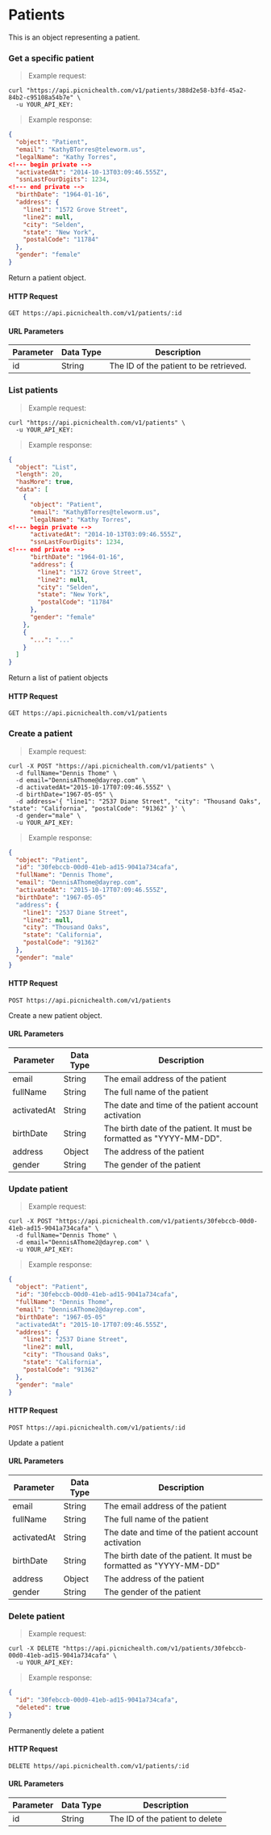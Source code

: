 # Patients
This is an object representing a patient.

### Get a specific patient
> Example request:

```shell
curl "https://api.picnichealth.com/v1/patients/388d2e58-b3fd-45a2-84b2-c95108a54b7e" \
  -u YOUR_API_KEY:
```

> Example response:

```json
{
  "object": "Patient",
  "email": "KathyBTorres@teleworm.us",
  "legalName": "Kathy Torres",
<!--- begin private -->
  "activatedAt": "2014-10-13T03:09:46.555Z",
  "ssnLastFourDigits": 1234,
<!--- end private -->
  "birthDate": "1964-01-16",
  "address": {
    "line1": "1572 Grove Street",
    "line2": null,
    "city": "Selden",
    "state": "New York",
    "postalCode": "11784"
  },
  "gender": "female"
}
```
Return a patient object.

#### HTTP Request
`GET https://api.picnichealth.com/v1/patients/:id`

#### URL Parameters
Parameter | Data Type | Description
--------- | --------- | -----------
id | String | The ID of the patient to be retrieved.


### List patients
> Example request:

```shell
curl "https://api.picnichealth.com/v1/patients" \
  -u YOUR_API_KEY:
```

> Example response:

```json
{
  "object": "List",
  "length": 20,
  "hasMore": true,
  "data": [
    {
      "object": "Patient",
      "email": "KathyBTorres@teleworm.us",
      "legalName": "Kathy Torres",
<!--- begin private -->
      "activatedAt": "2014-10-13T03:09:46.555Z",
      "ssnLastFourDigits": 1234,
<!--- end private -->
      "birthDate": "1964-01-16",
      "address": {
        "line1": "1572 Grove Street",
        "line2": null,
        "city": "Selden",
        "state": "New York",
        "postalCode": "11784"
      },
      "gender": "female"
    },
    {
      "...": "..."
    }
  ]
}

```

Return a list of patient objects

#### HTTP Request
`GET https://api.picnichealth.com/v1/patients`

<!--- begin private -->
### Create a patient
> Example request:

```shell
curl -X POST "https://api.picnichealth.com/v1/patients" \
  -d fullName="Dennis Thome" \
  -d email="DennisAThome@dayrep.com" \
  -d activatedAt="2015-10-17T07:09:46.555Z" \
  -d birthDate="1967-05-05" \
  -d address='{ "line1": "2537 Diane Street", "city": "Thousand Oaks", "state": "California", "postalCode": "91362" }' \
  -d gender="male" \
  -u YOUR_API_KEY:
```

> Example response:

```json
{
  "object": "Patient",
  "id": "30febccb-00d0-41eb-ad15-9041a734cafa",
  "fullName": "Dennis Thome",
  "email": "DennisAThome@dayrep.com",
  "activatedAt": "2015-10-17T07:09:46.555Z",
  "birthDate": "1967-05-05"
  "address": {
    "line1": "2537 Diane Street",
    "line2": null,
    "city": "Thousand Oaks",
    "state": "California",
    "postalCode": "91362"
  },
  "gender": "male"
}
```

#### HTTP Request
`POST https://api.picnichealth.com/v1/patients`

Create a new patient object.

#### URL Parameters
Parameter | Data Type | Description
--------- | --------- | -----------
email | String | The email address of the patient
fullName | String | The full name of the patient
activatedAt | String | The date and time of the patient account activation
birthDate | String | The birth date of the patient. It must be formatted as "YYYY-MM-DD".
address | Object | The address of the patient
gender | String | The gender of the patient


### Update patient
> Example request:

```shell
curl -X POST "https://api.picnichealth.com/v1/patients/30febccb-00d0-41eb-ad15-9041a734cafa" \
  -d fullName="Dennis Thome" \
  -d email="DennisAThome2@dayrep.com" \
  -u YOUR_API_KEY:
```

> Example response:

```json
{
  "object": "Patient",
  "id": "30febccb-00d0-41eb-ad15-9041a734cafa",
  "fullName": "Dennis Thome",
  "email": "DennisAThome2@dayrep.com",
  "birthDate": "1967-05-05"
  "activatedAt": "2015-10-17T07:09:46.555Z",
  "address": {
    "line1": "2537 Diane Street",
    "line2": null,
    "city": "Thousand Oaks",
    "state": "California",
    "postalCode": "91362"
  },
  "gender": "male"
}
```


#### HTTP Request
`POST https://api.picnichealth.com/v1/patients/:id`

Update a patient

#### URL Parameters
Parameter | Data Type | Description
--------- | --------- | -----------
email | String | The email address of the patient
fullName | String | The full name of the patient
activatedAt | String | The date and time of the patient account activation
birthDate | String | The birth date of the patient. It must be formatted as "YYYY-MM-DD"
address | Object | The address of the patient
gender | String | The gender of the patient

### Delete patient
> Example request:

```shell
curl -X DELETE "https://api.picnichealth.com/v1/patients/30febccb-00d0-41eb-ad15-9041a734cafa" \
  -u YOUR_API_KEY:
```

> Example response:

```json
{
  "id": "30febccb-00d0-41eb-ad15-9041a734cafa",
  "deleted": true
}
```

Permanently delete a patient

#### HTTP Request
`DELETE https//api.picnichealth.com/v1/patients/:id`

#### URL Parameters
Parameter | Data Type | Description
--------- | --------- | -----------
id | String | The ID of the patient to delete
<!--- end private -->
